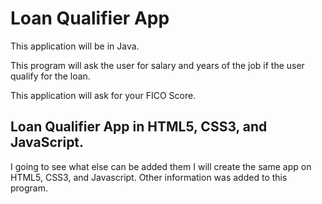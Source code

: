 # Loan Qualifier App

This application will be in Java.

This program will ask the user for 
salary and years of the job if the user
qualify for the loan.

This application will ask for your 
FICO Score.

## Loan Qualifier App in HTML5, CSS3, and JavaScript.

I going to see what else can be added 
them I will create the same app on HTML5,
CSS3, and Javascript.
Other information was added to this program.
